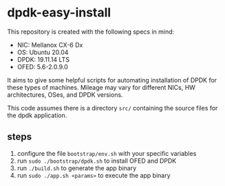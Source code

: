 # dpdk-easy-install
This repository is created with the following specs in mind:
- NIC: Mellanox CX-6 Dx
- OS: Ubuntu 20.04
- DPDK: 19.11.14 LTS
- OFED: 5.6-2.0.9.0

It aims to give some helpful scripts for automating installation of DPDK for these types of machines. Mileage may vary for different NICs, HW architectures, OSes, and DPDK versions.

This code assumes there is a directory `src/` containing the source files for the dpdk application.

## steps
1. configure the file `bootstrap/env.sh` with your specific variables
2. run `sudo ./bootstrap/dpdk.sh` to install OFED and DPDK
3. run `./build.sh` to generate the app binary
4. run `sudo ./app.sh <params>` to execute the app binary

